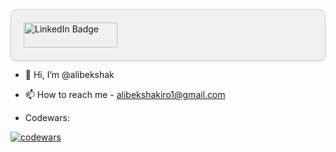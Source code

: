<div id="badges" style="text-align: left; padding: 20px; border: 1px solid #ccc; background-color: #f0f0f0; border-radius: 10px; box-shadow: 0 2px 4px rgba(0, 0, 0, 0.1);">
  <div style="display: flex; align-items: center;">
    <a href="https://www.linkedin.com/in/alibekshakirov/">
      <img src="https://img.shields.io/badge/LinkedIn-blue?style=for-the-badge&logo=linkedin&logoColor=white" alt="LinkedIn Badge" style="margin-right: 10px; width: 150px; height: 40px;">
    </a>
  </div>
</div>


- 👋 Hi, I’m @alibekshak
- 📫 How to reach me - alibekshakiro1@gmail.com


- Codewars:

[![codewars](https://www.codewars.com/users/alibekshak/badges/large)](https://www.codewars.com/users/alibekshak) 


